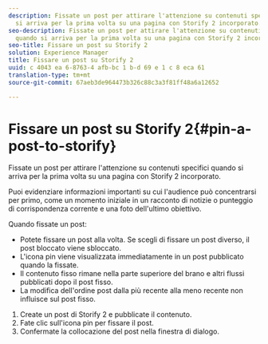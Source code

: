 ```yaml
---
description: Fissate un post per attirare l'attenzione su contenuti specifici quando
  si arriva per la prima volta su una pagina con Storify 2 incorporato.
seo-description: Fissate un post per attirare l'attenzione su contenuti specifici
  quando si arriva per la prima volta su una pagina con Storify 2 incorporato.
seo-title: Fissare un post su Storify 2
solution: Experience Manager
title: Fissare un post su Storify 2
uuid: c 4043 ea 6-8763-4 afb-bc 1 b-d 69 e 1 c 8 eca 61
translation-type: tm+mt
source-git-commit: 67aeb3de964473b326c88c3a3f81ff48a6a12652

---
```



# Fissare un post su Storify 2{#pin-a-post-to-storify}

Fissate un post per attirare l'attenzione su contenuti specifici quando si arriva per la prima volta su una pagina con Storify 2 incorporato.

Puoi evidenziare informazioni importanti su cui l'audience può concentrarsi per primo, come un momento iniziale in un racconto di notizie o punteggio di corrispondenza corrente e una foto dell'ultimo obiettivo.

Quando fissate un post:

* Potete fissare un post alla volta. Se scegli di fissare un post diverso, il post bloccato viene sbloccato.
* L'icona pin viene visualizzata immediatamente in un post pubblicato quando la fissate.
* Il contenuto fisso rimane nella parte superiore del brano e altri flussi pubblicati dopo il post fisso.
* La modifica dell'ordine post dalla più recente alla meno recente non influisce sul post fisso.

1. Create un post di Storify 2 e pubblicate il contenuto.
1. Fate clic sull'icona pin per fissare il post.
1. Confermate la collocazione del post nella finestra di dialogo.

